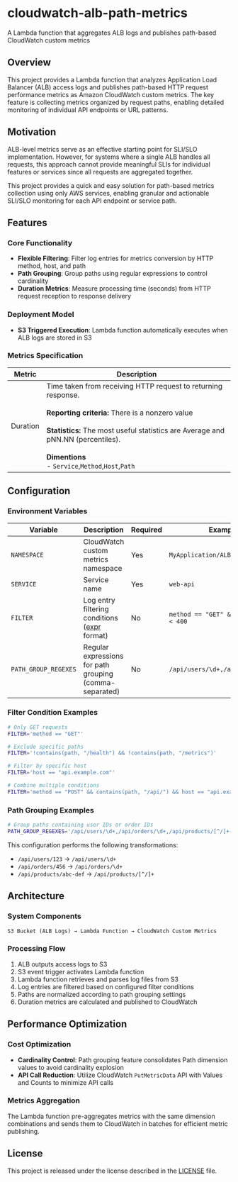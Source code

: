 # cloudwatch-alb-path-metrics

A Lambda function that aggregates ALB logs and publishes path-based CloudWatch custom metrics

## Overview

This project provides a Lambda function that analyzes Application Load Balancer (ALB) access logs and publishes path-based HTTP request performance metrics as Amazon CloudWatch custom metrics. The key feature is collecting metrics organized by request paths, enabling detailed monitoring of individual API endpoints or URL patterns.

## Motivation

ALB-level metrics serve as an effective starting point for SLI/SLO implementation. However, for systems where a single ALB handles all requests, this approach cannot provide meaningful SLIs for individual features or services since all requests are aggregated together.

This project provides a quick and easy solution for path-based metrics collection using only AWS services, enabling granular and actionable SLI/SLO monitoring for each API endpoint or service path.

## Features

### Core Functionality

- **Flexible Filtering**: Filter log entries for metrics conversion by HTTP method, host, and path
- **Path Grouping**: Group paths using regular expressions to control cardinality
- **Duration Metrics**: Measure processing time (seconds) from HTTP request reception to response delivery

### Deployment Model

- **S3 Triggered Execution**: Lambda function automatically executes when ALB logs are stored in S3

### Metrics Specification

| Metric | Description |
|--------|-------------|
| Duration | Time taken from receiving HTTP request to returning response.<br><br>**Reporting criteria:** There is a nonzero value<br><br>**Statistics:** The most useful statistics are Average and pNN.NN (percentiles). <br><br>**Dimentions** <br>- `Service`,`Method`,`Host`,`Path` |

## Configuration

### Environment Variables

| Variable | Description | Required | Example |
|----------|-------------|----------|---------|
| `NAMESPACE` | CloudWatch custom metrics namespace | Yes | `MyApplication/ALB` |
| `SERVICE` | Service name | Yes | `web-api` |
| `FILTER` | Log entry filtering conditions ([expr](https://github.com/expr-lang/expr) format) | No | `method == "GET" && status_code < 400` |
| `PATH_GROUP_REGEXES` | Regular expressions for path grouping (comma-separated) | No | `/api/users/\d+,/api/orders/\d+` |

### Filter Condition Examples

```bash
# Only GET requests
FILTER='method == "GET"'

# Exclude specific paths
FILTER='!contains(path, "/health") && !contains(path, "/metrics")'

# Filter by specific host
FILTER='host == "api.example.com"'

# Combine multiple conditions
FILTER='method == "POST" && contains(path, "/api/") && host == "api.example.com"'
```

### Path Grouping Examples

```bash
# Group paths containing user IDs or order IDs
PATH_GROUP_REGEXES='/api/users/\d+,/api/orders/\d+,/api/products/[^/]+'
```

This configuration performs the following transformations:
- `/api/users/123` → `/api/users/\d+`
- `/api/orders/456` → `/api/orders/\d+`
- `/api/products/abc-def` → `/api/products/[^/]+`

## Architecture

### System Components

```
S3 Bucket (ALB Logs) → Lambda Function → CloudWatch Custom Metrics
```

### Processing Flow

1. ALB outputs access logs to S3
2. S3 event trigger activates Lambda function
3. Lambda function retrieves and parses log files from S3
4. Log entries are filtered based on configured filter conditions
5. Paths are normalized according to path grouping settings
6. Duration metrics are calculated and published to CloudWatch

## Performance Optimization

### Cost Optimization

- **Cardinality Control**: Path grouping feature consolidates Path dimension values to avoid cardinality explosion
- **API Call Reduction**: Utilize CloudWatch `PutMetricData` API with Values and Counts to minimize API calls

### Metrics Aggregation

The Lambda function pre-aggregates metrics with the same dimension combinations and sends them to CloudWatch in batches for efficient metric publishing.

## License

This project is released under the license described in the [LICENSE](LICENSE) file.
